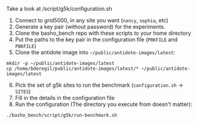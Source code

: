 Take a look at /script/g5k/configuration.sh

1. Connect to grid5000, in any site you want (`nancy`, `sophia`, etc)
2. Generate a key pair (without password) for the experiments.
3. Clone the basho_bench repo with these scripts to your home directory
4. Put the paths to the key pair in the configuration file (`PRKFILE` and `PBKFILE`)
5. Clone the antidote image into `~/public/antidote-images/latest`:

  ```
  mkdir -p ~/public/antidote-images/latest
  cp /home/bderegil/public/antidote-images/latest/* ~/public/antidote-images/latest
  ```

6. Pick the set of g5k sites to run the benchmark (`configuration.sh` -> `SITES`)
7. Fill in the details in the configuration file
8. Run the configuration  (The directory you execute from doesn't matter):

  ```
  ./basho_bench/script/g5k/run-benchmark.sh
  ```
